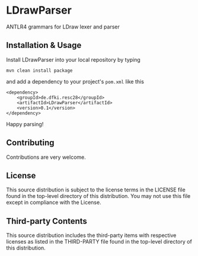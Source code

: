 # LDrawParser
ANTLR4 grammars for LDraw lexer and parser

## Installation & Usage
Install LDrawParser into your local repository by typing
```
mvn clean install package
```
and add a dependency to your project's `pom.xml` like this
```
<dependency>
	<groupId>de.dfki.resc28</groupId>
  	<artifactId>LDrawParser</artifactId>
  	<version>0.1</version>
</dependency>
```

Happy parsing!

## Contributing
Contributions are very welcome.

## License
This source distribution is subject to the license terms in the LICENSE file found in the top-level directory of this distribution.
You may not use this file except in compliance with the License.

## Third-party Contents
This source distribution includes the third-party items with respective licenses as listed in the THIRD-PARTY file found in the top-level directory of this distribution.
